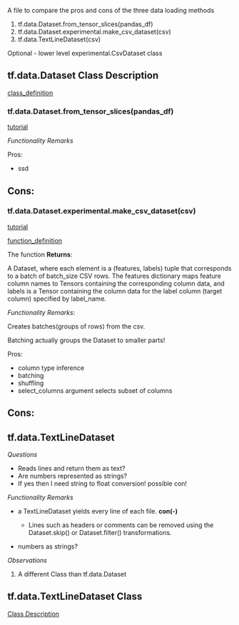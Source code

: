A file to compare the pros and cons of the three data loading methods

1. tf.data.Dataset.from_tensor_slices(pandas_df)
2. tf.data.Dataset.experimental.make_csv_dataset(csv)
3. tf.data.TextLineDataset(csv)

Optional - lower level experimental.CsvDataset class


## tf.data.Dataset Class Description

[class_definition](https://www.tensorflow.org/api_docs/python/tf/data/Dataset)




### tf.data.Dataset.from_tensor_slices(pandas_df)
[tutorial](https://www.tensorflow.org/tutorials/load_data/pandas)


*Functionality Remarks*


Pros:
- ssd

Cons:
-  


### tf.data.Dataset.experimental.make_csv_dataset(csv)
[tutorial](https://www.tensorflow.org/tutorials/load_data/csv)

[function_definition](https://www.tensorflow.org/api_docs/python/tf/data/experimental/make_csv_dataset)


The function **Returns**:

A Dataset, where each element is a (features, labels) tuple that corresponds to a batch of batch_size CSV rows. The features dictionary maps feature column names to Tensors containing the corresponding column data, and labels is a Tensor containing the column data for the label column (target column) specified by label_name.

*Functionality Remarks*:

Creates batches(groups of rows) from the csv.

Batching actually groups the Dataset to smaller parts!







Pros:
- column type inference
- batching
- shuffling
- select_columns argument selects subset of columns

Cons:
-    


## tf.data.TextLineDataset


*Questions*

- Reads lines and return them as text?
- Are numbers represented as strings?
- If yes then I need string to float conversion! possible con!


*Functionality Remarks*

* a TextLineDataset yields every line of each file. **con(-)**
    -   Lines such as headers or comments can be removed using the Dataset.skip() or Dataset.filter() transformations.

* numbers as strings?



*Observations*

1.  A different Class than tf.data.Dataset



## tf.data.TextLineDataset Class

[Class Description](https://www.tensorflow.org/api_docs/python/tf/data/TextLineDataset)
